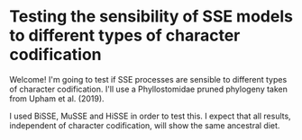 # Testing the sensibility of SSE models to different types of character codification
Welcome! I'm going to test if SSE processes are sensible to different types of character codification. I'll use a Phyllostomidae pruned phylogeny taken from Upham et al. (2019).

I used BiSSE, MuSSE and HiSSE in order to test this. I expect that all results, independent of character codification, will show the same ancestral diet.
